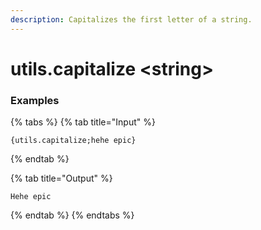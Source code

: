 ```yaml
---
description: Capitalizes the first letter of a string.
---
```


# utils.capitalize &lt;string>

### Examples

{% tabs %}
{% tab title="Input" %}

```text
{utils.capitalize;hehe epic}
```

{% endtab %}

{% tab title="Output" %}

```text
Hehe epic
```

{% endtab %}
{% endtabs %}
